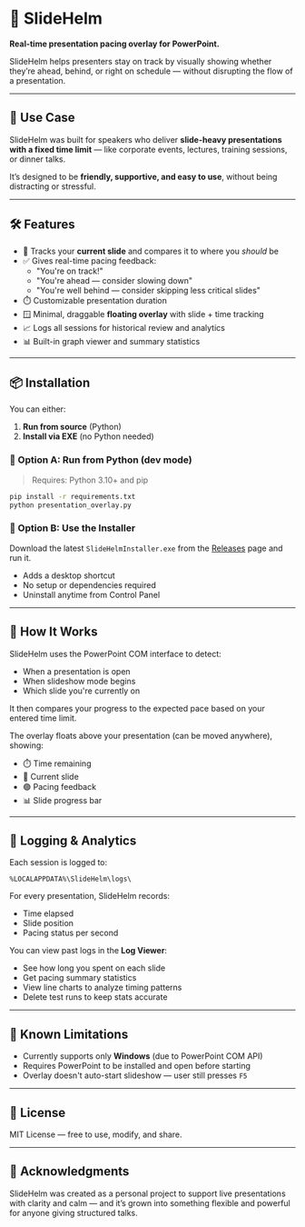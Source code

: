 # 🧭 SlideHelm

**Real-time presentation pacing overlay for PowerPoint.**

SlideHelm helps presenters stay on track by visually showing whether they’re ahead, behind, or right on schedule — without disrupting the flow of a presentation.

---

## 🧠 Use Case

SlideHelm was built for speakers who deliver **slide-heavy presentations with a fixed time limit** — like corporate events, lectures, training sessions, or dinner talks.

It’s designed to be **friendly, supportive, and easy to use**, without being distracting or stressful.

---

## 🛠️ Features

- 🎯 Tracks your **current slide** and compares it to where you *should* be
- ✅ Gives real-time pacing feedback:
  - "You're on track!"
  - "You're ahead — consider slowing down"
  - "You're well behind — consider skipping less critical slides"
- ⏱️ Customizable presentation duration
- 🪟 Minimal, draggable **floating overlay** with slide + time tracking
- 📈 Logs all sessions for historical review and analytics
- 📊 Built-in graph viewer and summary statistics

---

## 📦 Installation

You can either:
1. **Run from source** (Python)
2. **Install via EXE** (no Python needed)

### 🔹 Option A: Run from Python (dev mode)

> Requires: Python 3.10+ and pip

```bash
pip install -r requirements.txt
python presentation_overlay.py
```

### 🔹 Option B: Use the Installer

Download the latest `SlideHelmInstaller.exe` from the [Releases]([https://github.com/YOUR-USERNAME/SlideHelm/releases](https://github.com/jcline123/SlideHelm/releases/tag/v1.0.0)) page and run it.

- Adds a desktop shortcut  
- No setup or dependencies required  
- Uninstall anytime from Control Panel

---

## 🧪 How It Works

SlideHelm uses the PowerPoint COM interface to detect:
- When a presentation is open
- When slideshow mode begins
- Which slide you're currently on

It then compares your progress to the expected pace based on your entered time limit.

The overlay floats above your presentation (can be moved anywhere), showing:
- ⏱️ Time remaining
- 📄 Current slide
- 🟢 Pacing feedback
- 📊 Slide progress bar

---

## 📂 Logging & Analytics

Each session is logged to:

```
%LOCALAPPDATA%\SlideHelm\logs\
```

For every presentation, SlideHelm records:
- Time elapsed
- Slide position
- Pacing status per second

You can view past logs in the **Log Viewer**:
- See how long you spent on each slide
- Get pacing summary statistics
- View line charts to analyze timing patterns
- Delete test runs to keep stats accurate

---

## 📌 Known Limitations

- Currently supports only **Windows** (due to PowerPoint COM API)
- Requires PowerPoint to be installed and open before starting
- Overlay doesn't auto-start slideshow — user still presses `F5`

---

## 🪪 License

MIT License — free to use, modify, and share.

---

## 🙌 Acknowledgments

SlideHelm was created as a personal project to support live presentations with clarity and calm — and it’s grown into something flexible and powerful for anyone giving structured talks.
